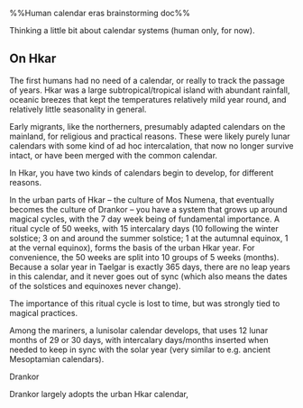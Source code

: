 %%Human calendar eras brainstorming doc%%



Thinking a little bit about calendar systems (human only, for now).

  
## On Hkar

The first humans had no need of a calendar, or really to track the passage of years. Hkar was a large subtropical/tropical island with abundant rainfall, oceanic breezes that kept the temperatures relatively mild year round, and relatively little seasonality in general. 

Early migrants, like the northerners, presumably adapted calendars on the mainland, for religious and practical reasons. These were likely purely lunar calendars with some kind of ad hoc intercalation, that now no longer survive intact, or have been merged with the common calendar. 

In Hkar, you have two kinds of calendars begin to develop, for different reasons. 

In the urban parts of Hkar – the culture of Mos Numena, that eventually becomes the culture of Drankor – you have a system that grows up around magical cycles, with the 7 day week being of fundamental importance. A ritual cycle of 50 weeks, with 15 intercalary days (10 following the winter solstice; 3 on and around the summer solstice; 1 at the autumnal equinox, 1 at the vernal equinox), forms the basis of the urban Hkar year. For convenience, the 50 weeks are split into 10 groups of 5 weeks (months). Because a solar year in Taelgar is exactly 365 days, there are no leap years in this calendar, and it never goes out of sync (which also means the dates of the solstices and equinoxes never change). 

The importance of this ritual cycle is lost to time, but was strongly tied to magical practices. 

Among the mariners, a lunisolar calendar develops, that uses 12 lunar months of 29 or 30 days, with intercalary days/months inserted when needed to keep in sync with the solar year (very similar to e.g. ancient Mesoptamian calendars).

Drankor

Drankor largely adopts the urban Hkar calendar,